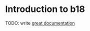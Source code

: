 # Introduction to b18

TODO: write [great documentation](http://jacobian.org/writing/what-to-write/)
